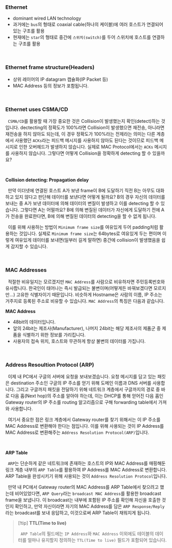 ### Ethernet

- dominant wired LAN technology
- 과거에는 `bus`의 형태로 coaxial cable(하나의 케이블)에 여러 호스트가 연결되어 있는 구조를 활용
- 현재에는 `star`의 형태로 중간에 `스위치(switch)`를 두어 스위치에 호스트를 연결하는 구조를 활용

<br>

### Ethernet frame structure(Headers)

- 상위 레이어의 IP datagram 캡슐화(IP Packet 등)
- MAC Address 등의 정보가 포함됩니다.

<br>

### Ethernet uses CSMA/CD

&nbsp;&nbsp;`CSMA/CD`를 활용할 때 가장 중요한 것은 Collision이 발생했는지 확인(detect)하는 것입니다. dectecting의 정확도가 100%라면 Collision이 발생했으면 재전송, 아니라면 재전송을 하지 않아도 되는데, 이 경우 정확도가 100%라는 전제라는 의미는 다른 계층에서 사용했던 `ACKs`라는 피드백 메시지를 사용하지 않아도 된다는 것이므로 피드백 메시지로 인한 오버헤드가 발생하지 않습니다. 실제로 MAC Protocol에서는 `ACKs` 메시지를 사용하지 않습니다. 그렇다면 어떻게 Collision을 정확하게 detecting 할 수 있을까요?

<br>

**Collision detecting: Propagation delay**

&nbsp;&nbsp;만약 이더넷에 연결된 호스트 A가 보낸 frame이 B에 도달하기 직전 B는 아무도 대화하고 있지 않다고 판단해 데이터를 보낸다면 어떻게 될까요? B의 경우 자신의 데이터를 보내는 중 A가 보낸 데이터에 의해 데이터의 변질이 발생하고 이를 detecting 할 수 있습니다. 그렇다면 A는 어떨까요? B에 의해 변질된 데이터가 자신에게 도달하기 전에 A가 전송을 완료한다면, B에 의해 변질된 데이터의 detecting을 할 수 없게 됩니다.

&nbsp;&nbsp;이를 위해 사용하는 방법이 `Minimum frame size`를 여유있게 두어 padding처럼 활용하는 것입니다. 실제로 `Minimum frame size`는 64bytes로 여유있게 두는 편이며 이렇게 여유있게 데이터를 보내면(일부러 길게 말하면) 중간에 collision이 발생했음을 쉽게 감지할 수 있습니다.

<br>

### MAC Addresses

&nbsp;&nbsp;적절한 비유일지는 모르겠지만 `MAC Address`를 사람으로 비유하자면 주민등록번호와 유사합니다. 한국인이 태어나는 즉시 발급되는 불변이며(어떻게든 바꿔보겠다면 모르지만...) 고유한 식별자이기 때문입니다. 비슷하게 Hostname은 사람의 이름, IP 주소는 거주지로 등록된 주소로 비유할 수 있습니다. `MAC Address`의 특징은 다음과 같습니다.

**MAC Address**

- 48bit의 데이터입니다.
- 앞의 24bit는 제조사(Manufacturer), 나머지 24bit는 해당 제조사의 제품군 중 제품을 식별하기 위한 정보를 가리킵니다.
- 사용자의 접속 위치, 호스트와 무관하게 항상 불변의 데이터를 가집니다.

<br>

### Address Resoultion Protocol (ARP)

&nbsp;&nbsp;이제 내 PC에서 구글의 서버에 요청을 보내보겠습니다. 요청 메시지를 담고 있는 패킷은 destination 주소인 구글의 IP 주소를 얻기 위해 도메인 이름과 DNS 서버를 사용합니다. 그리고 구글까지 패킷을 전달하기 위해 네트워크 계층에서 구글까지의 경로 중 바로 다음 홉(Next hop)의 주소를 알아야 하는데, 이는 DHCP를 통해 얻어진 다음 홉인 Gateway router의 IP 주소를 routing 알고리즘으로 구해 forwarding table에서 가져와 사용합니다.

&nbsp;&nbsp;여기서 중요한 점은 링크 계층에서 Gateway router를 찾기 위해서는 이 IP 주소를 MAC Address로 변환해야 한다는 점입니다. 이를 위해 사용되는 것이 IP Address를 MAC Address로 변환해주는 `Address Resolution Protocol(ARP)`입니다.

<br>

**ARP Table**

&nbsp;&nbsp;`ARP`는 단순하게 같은 네트워크에 존재하는 호스트의 IP와 MAC Address를 매핑해둔 링크 계층 내부의 `ARP Table`를 활용하여 IP Address를 MAC Address로 변환합니다. ARP Table을 완성시키기 위해 사용되는 것이 `Address Resolution Protocol`입니다.

&nbsp;&nbsp;만약 내 PC에서 Gateway router의 MAC Address를 ARP Table에서 찾으려고 했는데 비어있었다면, `ARP Query`라는 `broadcast MAC Address`를 활용한 broadcast frame을 보냅니다. 이 broadcast는 내부에 포함된 IP 주소를 확인해 자신을 호출한 것인지 확인하고, 만약 자신이라면 자기의 MAC Address를 담은 `ARP Response/Reply`라는 broadcast를 보내 응답하고, 이것으로써 ARP Table이 채워지게 됩니다.

> [!tip] **TTL(Time to live)**
>
> &nbsp;&nbsp;`ARP Table`의 필드에는 `IP Address`와 `MAC Address` 이외에도 테이블의 데이터를 얼마나 유지할지 정의하는 `TTL(Time to live)` 필드가 포함되어 있습니다.
